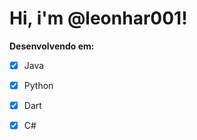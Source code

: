 <!---
leonhar001/leonhar001 is a ✨ special ✨ repository because its `README.md` (this file) appears on your GitHub profile.
You can click the Preview link to take a look at your changes.
--->
# Hi, i'm @leonhar001!

**Desenvolvendo em:**

 - [x] Java
 - [x] Python
 - [x] Dart
 - [x] C#

